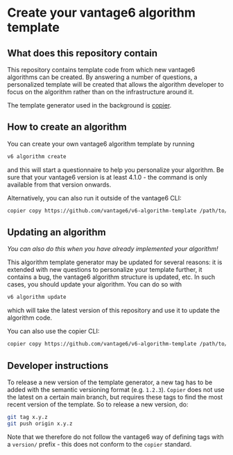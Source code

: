 # Create your vantage6 algorithm template

## What does this repository contain

This repository contains template code from which new vantage6 algorithms can be
created. By answering a number of questions, a personalized template will be
created that allows the algorithm developer to focus on the algorithm rather
than on the infrastructure around it.

The template generator used in the background is
[copier](https://github.com/copier-org/copier).

## How to create an algorithm

You can create your own vantage6 algorithm template by running

``` bash
v6 algorithm create
```

and this will start a questionnaire to help you personalize your algorithm.
Be sure that your vantage6 version is at least 4.1.0 - the command is only
available from that version onwards.

Alternatively, you can also run it outside of the vantage6 CLI:

```bash
copier copy https://github.com/vantage6/v6-algorithm-template /path/to/my/new/algorithm
```

## Updating an algorithm

*You can also do this when you have already implemented your algorithm!*

This algorithm template generator may be updated for several reasons: it is
extended with new questions to personalize your template further, it contains
a bug, the vantage6 algorithm structure is updated, etc. In such cases, you
should update your algorithm. You can do so with

```bash
v6 algorithm update
```

which will take the latest version of this repository and use it to update the
algorithm code.

You can also use the copier CLI:

```bash
copier copy https://github.com/vantage6/v6-algorithm-template /path/to/my/new/algorithm
```

## Developer instructions

To release a new version of the template generator, a new tag has to be added
with the semantic versioning format (e.g. `1.2.3`). `Copier` does not use the
latest on a certain main branch, but requires these tags to find the most recent
version of the template. So to release a new version, do:

```bash
git tag x.y.z
git push origin x.y.z
```

Note that we therefore do not follow the vantage6 way of defining tags with a
`version/` prefix - this does not conform to the `copier` standard.
